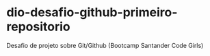 # dio-desafio-github-primeiro-repositorio
Desafio de projeto sobre Git/Github (Bootcamp Santander Code Girls)
